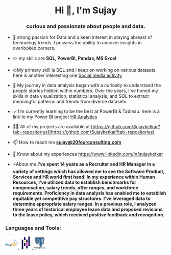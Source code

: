 <h1 align="center">Hi 👋, I'm Sujay</h1>
<h3 align="center">curious and passionate about people and data.</h3>

- 🔭 strong passion for Data and a keen interest in staying abreast of technology trends. I possess the ability to uncover insights in overlooked corners. 

- ✏️ my skills are **SQL, PowerBI, Pandas, MS Excel**

- ⚙️My primary skill is SQL and i keep on working on various datasets, here is another interesting one [Social media activity](https://github.com/Sujayketkar/Employee-Social-Media-Activity-Dataset)
- 💬 My journey in data analysis began with a curiosity to understand the people stories hidden within numbers. Over the years, I've honed my skills in data visualization, statistical analysis, and SQL to extract meaningful patterns and trends from diverse datasets.

- ✓ I’m currently learning to be the best at PowerBI & Tableau. here is a link to my Power BI project [HR Analytics](https://github.com/Sujayketkar/HR-Analytics-Dashboard_PowerBI/blob/main/HR_Analytics_dashboard.pdf)

- 👨‍💻 All of my projects are available at [https://github.com/Sujayketkar?tab=repositories](https://github.com/Sujayketkar?tab=repositories)

- 📫 How to reach me **sujay@20fourconsulting.com**

- 📄 Know about my experiences https://www.linkedin.com/in/sujayketkar


- ⚡About me **I’ve spent 14 years as a Recruiter and HR Manager in a variety of settings which has allowed me to see the Software Product, Services and HR world first hand. In my experience within Human Resources, I've utilized data to establish benchmarks for compensation, salary trends, offer ranges, and workforce requirements. Proficiency in data analysis has enabled me to establish equitable yet competitive pay structures. I've leveraged data to determine appropriate salary ranges. In a previous role, I analyzed three years of historical employee leave data and proposed revisions to the leave policy, which received positive feedback and recognition.**


</p>

<h3 align="left">Languages and Tools:</h3>
<p align="left"> <a href="https://www.mysql.com/" target="_blank" rel="noreferrer"> <img src="https://raw.githubusercontent.com/devicons/devicon/master/icons/mysql/mysql-original-wordmark.svg" alt="mysql" width="40" height="40"/> </a> <a href="https://pandas.pydata.org/" target="_blank" rel="noreferrer"> <img src="https://raw.githubusercontent.com/devicons/devicon/2ae2a900d2f041da66e950e4d48052658d850630/icons/pandas/pandas-original.svg" alt="pandas" width="40" height="40"/> </a> <a href="https://www.postgresql.org" target="_blank" rel="noreferrer"> <img src="https://raw.githubusercontent.com/devicons/devicon/master/icons/postgresql/postgresql-original-wordmark.svg" alt="postgresql" width="40" height="40"/> </a> <a href="https://www.python.org" target="_blank" rel="noreferrer"> <img src="https://raw.githubusercont
